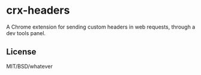 # crx-headers

A Chrome extension for sending custom headers in web requests, through a dev
tools panel.

## License

MIT/BSD/whatever

